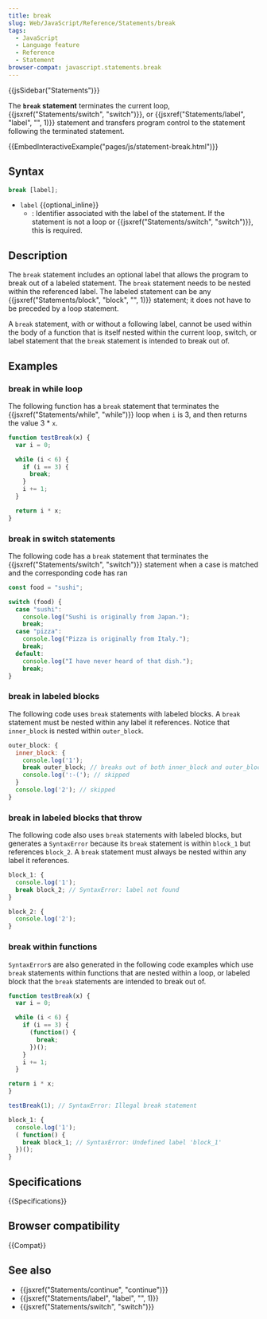 ```yaml
---
title: break
slug: Web/JavaScript/Reference/Statements/break
tags:
  - JavaScript
  - Language feature
  - Reference
  - Statement
browser-compat: javascript.statements.break
---
```

{{jsSidebar("Statements")}}

The **`break` statement** terminates the current loop,
{{jsxref("Statements/switch", "switch")}}, or
{{jsxref("Statements/label", "label", "",
  1)}} statement and
transfers program control to the statement following the terminated statement.

{{EmbedInteractiveExample("pages/js/statement-break.html")}}

## Syntax

```js
break [label];
```

- `label` {{optional_inline}}
  - : Identifier associated with the label of the statement. If the statement is
    not a loop or {{jsxref("Statements/switch", "switch")}}, this
    is required.

## Description

The `break` statement includes an optional label that allows the program to
break out of a labeled statement. The `break` statement needs to be nested
within the referenced label. The labeled statement can be any
{{jsxref("Statements/block", "block", "", 1)}} statement; it does
not have to be preceded by a loop statement.

A `break` statement, with or without a following label, cannot be used within
the body of a function that is itself nested within the current loop, switch, or
label statement that the `break` statement is intended to break out of.

## Examples

### break in while loop

The following function has a `break` statement that terminates the
{{jsxref("Statements/while", "while")}} loop when `i` is 3, and
then returns the value 3 \* `x`.

```js
function testBreak(x) {
  var i = 0;

  while (i < 6) {
    if (i == 3) {
      break;
    }
    i += 1;
  }

  return i * x;
}
```

### break in switch statements

The following code has a `break` statement that terminates the
{{jsxref("Statements/switch", "switch")}} statement when a case
is matched and the corresponding code has ran

```js
const food = "sushi";

switch (food) {
  case "sushi":
    console.log("Sushi is originally from Japan.");
    break;
  case "pizza":
    console.log("Pizza is originally from Italy.");
    break;
  default:
    console.log("I have never heard of that dish.");
    break;
}
```

### break in labeled blocks

The following code uses `break` statements with labeled blocks. A `break`
statement must be nested within any label it references. Notice that
`inner_block` is nested within `outer_block`.

```js
outer_block: {
  inner_block: {
    console.log('1');
    break outer_block; // breaks out of both inner_block and outer_block
    console.log(':-('); // skipped
  }
  console.log('2'); // skipped
}
```

### break in labeled blocks that throw

The following code also uses `break` statements with labeled blocks, but
generates a `SyntaxError` because its `break` statement is within `block_1` but
references `block_2`. A `break` statement must always be nested within any label
it references.

```js
block_1: {
  console.log('1');
  break block_2; // SyntaxError: label not found
}

block_2: {
  console.log('2');
}
```

### break within functions

`SyntaxError`s are also generated in the following code examples which use
`break` statements within functions that are nested within a loop, or labeled
block that the `break` statements are intended to break out of.

```js
function testBreak(x) {
  var i = 0;

  while (i < 6) {
    if (i == 3) {
      (function() {
        break;
      })();
    }
    i += 1;
  }

return i * x;
}

testBreak(1); // SyntaxError: Illegal break statement
```

```js
block_1: {
  console.log('1');
  ( function() {
    break block_1; // SyntaxError: Undefined label 'block_1'
  })();
}
```

## Specifications

{{Specifications}}

## Browser compatibility

{{Compat}}

## See also

- {{jsxref("Statements/continue", "continue")}}
- {{jsxref("Statements/label", "label", "", 1)}}
- {{jsxref("Statements/switch", "switch")}}
